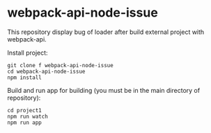 # webpack-api-node-issue

This repository display bug of loader after build external project with webpack-api.

Install project:
```
git clone f webpack-api-node-issue
cd webpack-api-node-issue
npm install
```
Build and run app for building (you must be in the main directory of repository):
```
cd project1
npm run watch
npm run app
```
